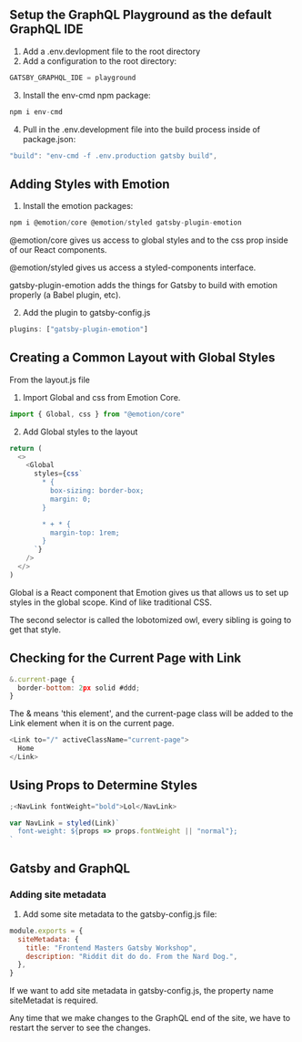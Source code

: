 ## Setup the GraphQL Playground as the default GraphQL IDE

1. Add a .env.devlopment file to the root directory
2. Add a configuration to the root directory:

```javascript
GATSBY_GRAPHQL_IDE = playground
```

3. Install the env-cmd npm package:

```javascript
npm i env-cmd
```

4. Pull in the .env.development file into the build process inside of package.json:

```javascript
"build": "env-cmd -f .env.production gatsby build",
```

## Adding Styles with Emotion

1. Install the emotion packages:

```javascript
npm i @emotion/core @emotion/styled gatsby-plugin-emotion
```

@emotion/core gives us access to global styles and to the css prop inside of our React components.

@emotion/styled gives us access a styled-components interface.

gatsby-plugin-emotion adds the things for Gatsby to build with emotion properly (a Babel plugin, etc).

2. Add the plugin to gatsby-config.js

```javascript
plugins: ["gatsby-plugin-emotion"]
```

## Creating a Common Layout with Global Styles

From the layout.js file

1. Import Global and css from Emotion Core.

```javascript
import { Global, css } from "@emotion/core"
```

2. Add Global styles to the layout

```javascript
return (
  <>
    <Global
      styles={css`
        * {
          box-sizing: border-box;
          margin: 0;
        }

        * + * {
          margin-top: 1rem;
        }
      `}
    />
  </>
)
```

Global is a React component that Emotion gives us that allows us to set up styles in the global scope. Kind of like traditional CSS.

The second selector is called the lobotomized owl, every sibling is going to get that style.

## Checking for the Current Page with Link

```javascript
&.current-page {
  border-bottom: 2px solid #ddd;
}
```

The & means 'this element', and the current-page class will be added to the Link element when it is on the current page.

```javascript
<Link to="/" activeClassName="current-page">
  Home
</Link>
```

## Using Props to Determine Styles

```javascript
;<NavLink fontWeight="bold">Lol</NavLink>

var NavLink = styled(Link)`
  font-weight: ${props => props.fontWeight || "normal"};
`
```

## Gatsby and GraphQL

### Adding site metadata

1. Add some site metadata to the gatsby-config.js file:

```javascript
module.exports = {
  siteMetadata: {
    title: "Frontend Masters Gatsby Workshop",
    description: "Riddit dit do do. From the Nard Dog.",
  },
}
```

If we want to add site metadata in gatsby-config.js, the property name siteMetadat is required.

Any time that we make changes to the GraphQL end of the site, we have to restart the server to see the changes.
